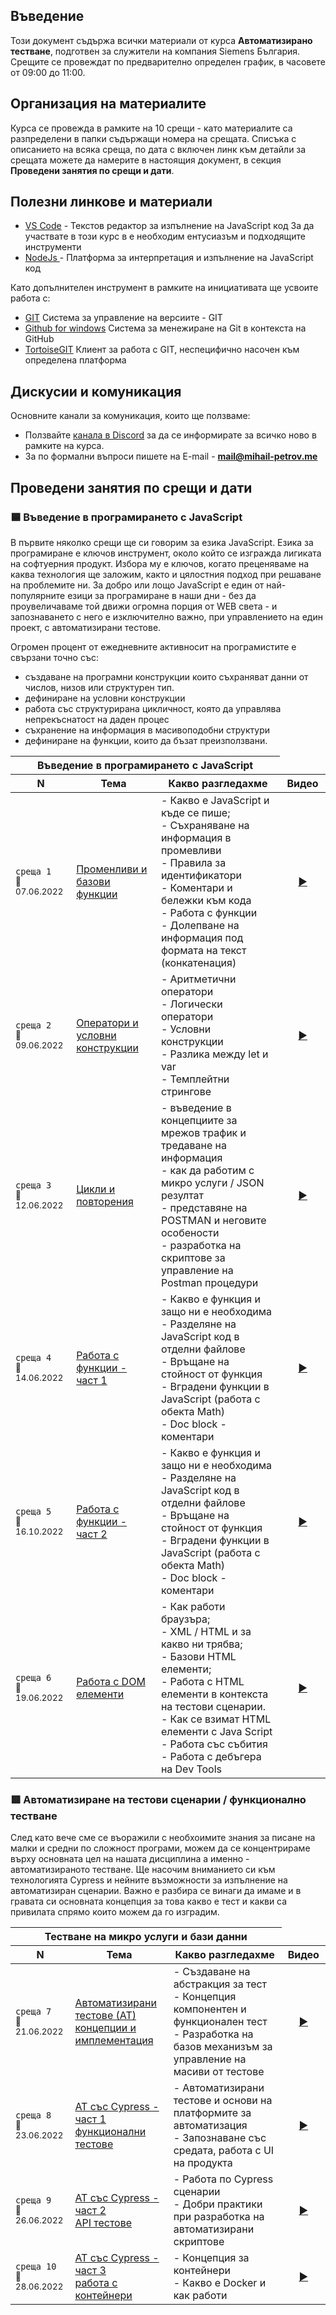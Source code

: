 ## Въведение
Този документ съдържа всички материали от курса **Автоматизирано тестване**, подготвен за служители на компания Siemens България. Срещите се провеждат по предварително определен график, в часовете от 09:00 до 11:00.  

## Организация на материалите
Курса се провежда в рамките на 10 срещи - като материалите са разпределени в папки съдържащи номера на срещата. Списъка с описанието на всяка среща, по дата с включен линк към детайли за срещата можете да намерите в настоящия документ, в секция **Проведени занятия по срещи и дати**.

## Полезни линкове и материали

- [VS Code](https://code.visualstudio.com/) - Текстов редактор за изпълнение на JavaScript код
За да участвате в този курс в е необходим ентусиазъм и подходящите инструменти 
- [NodeJs ](https://nodejs.org/en/) - Платформа за интерпретация и изпълнение на JavaScript код

Като допълнителен инструмент в рамките на инициативата ще усвоите работа с:
- [GIT](https://git-scm.com/download/win)  Система за управление на версиите - GIT
- [Github for windows](https://desktop.github.com/) Система за менежиране на Git в контекста на GitHub
- [TortoiseGIT](https://tortoisegit.org/) Клиент за работа с GIT, неспецифично насочен към определена платформа

## Дискусии и комуникация
Основните канали за комуникация, които ще ползваме:
- Ползвайте [канала в Discord](https://discord.gg/DPAtP5u57H) за да се информирате за всичко ново в рамките на курса. 
- За по формални въпроси пишете на E-mail - **mail@mihail-petrov.me**

## Проведени занятия по срещи и дати

### 🟦 Въведение в програмирането с JavaScript

В първите няколко срещи ще си говорим за езика JavaScript. Езика за програмиране е ключов инструмент, около който се изгражда лигиката на софтуерния продукт. Избора му е ключов, когато преценяваме на каква технология ще заложим, както и цялостния подход при решаване на проблемите ни. За добро или лощо JavaScript е един от най-популярните езици за програмиране в наши дни - без да проувеличаваме той движи огромна порция от WEB света - и запознаването с него е изключително важно, при управлението на един проект, с автоматизирани тестове. 

Огромен процент от ежедневните активносит на програмистите е свързани точно със: 
 - създаване на програмни конструкции които съхраняват данни от числов, низов или структурен тип.
 - дефиниране на условни конструкции
 - работа със структурирана цикличност, която да управлява непрекъснатост на даден процес
 - съхранение на информация в масивоподобни структури
 - дефиниране на функции, които да бъзат преизползвани.

<table>
    <thead>
        <tr>
          <th colspan="3">
            Въведение в програмирането с JavaScript
          </th>
        </tr>
        <tr>
            <th width="120">N</th>
            <th width="280px">Тема</th>
            <th width="610px">Какво разгледахме</th>
            <th width="110px">Видео</th>
        </tr>
    </thead>
    <tbody>
        <tr>
            <td>
                <code>среща 1</code><br>
                <sub>📅07.06.2022</sub>
            </td>
            <td>
                <a href="./meet-01/">
                    Променливи и базови функции
                </a>
            </td>
            <td>
            - Какво е JavaScript и къде се пише; <br>
            - Съхраняване на информация в промевливи <br>
            - Правила за идентификатори <br>
            - Коментари и бележки към кода <br>
            - Работа с функции <br>
            - Долепване на информация под формата на текст (конкатенация)
            </td>
            <td align="center">
                <a href="https://youtu.be/zXL_7fMKfsU">▶️</a>
            </td>         
        </tr>
        <tr>
            <td>
                <code>среща 2</code><br>
                <sub>📅09.06.2022</sub>
            </td>
            <td>
                <a href="./meet-02/">
                    Оператори и условни конструкции
                </a>
            </td>
            <td>
            - Аритметични оператори <br>
            - Логически оператори <br>
            - Условни конструкции <br>
            - Разлика между let и var <br>
            - Темплейтни стрингове
            </td>
            <td align="center">
                <a href="https://youtu.be/6cWx_rbgZaw">▶️</a>
            </td>
        </tr>
        <tr>
            <td>
                <code>среща 3</code><br>
                <sub>📅12.06.2022</sub>
            </td>
            <td>
                <a href="./meet-03/">
                    Цикли и повторения
                </a>
            </td>
            <td>
            - въведение в концепциите за мрежов трафик и тредаване на информация <br>
            - как да работим с микро услуги / JSON резултат <br>
            - представяне на POSTMAN и неговите особености <br>
            - разработка на скриптове за управление на Postman процедури
            </td>
            <td align="center">
                <a href="https://youtu.be/L9tMBQOdk_k">▶️</a>
            </td>         
        </tr>
        <tr>
            <td>
                <code>среща 4</code><br>
                <sub>📅14.06.2022</sub>
            </td>
            <td>
                <a href="./meet-04/">
                      Работа с функции - част 1
                </a>
            </td>
            <td>
            - Какво е функция и защо ни е необходима <br>
            - Разделяне на JavaScript код в отделни файлове <br>
            - Връщане на стойност от функция <br>
            - Вградени функции в JavaScript (работа с обекта Math) <br>
            - Doc block - коментари
            </td>
            <td align="center">
                <a href="https://youtu.be/6-2LxYMw7T4">▶️</a>
            </td>         
        </tr>
        <tr>
            <td>
                <code>среща 5</code><br>
                <sub>📅16.10.2022</sub>
            </td>
            <td>
                <a href="./meet-05/">
                    Работа с функции - част 2
                </a>
            </td>
            <td>
            - Какво е функция и защо ни е необходима <br>
            - Разделяне на JavaScript код в отделни файлове <br>
            - Връщане на стойност от функция <br>
            - Вградени функции в JavaScript (работа с обекта Math) <br>
            - Doc block - коментари
            </td>
            <td align="center">
                <a href="https://youtu.be/aTyf7FZbMWE">▶️</a>
            </td>         
        </tr>
        <tr>
            <td>
                <code>среща 6</code><br>
                <sub>📅19.06.2022</sub>
            </td>
            <td>
                <a href="./meet-06/">
                     Работа с DOM елементи
                </a>
            </td>
            <td>
            - Как работи браузъра; <br>
            - XML / HTML и за какво ни трябва; <br>
            - Базови HTML елементи; <br>
            - Работа с HTML елементи в контекста на тестови сценарии. <br>
            - Как се взимат HTML елементи с Java Script <br>
            - Работа със събития <br>
            - Работа с дебъгера на Dev Tools
            </td>
            <td align="center">
                <a href="https://youtu.be/vfXojMliXJk">▶️</a>
            </td>
        </tr>        
    </tbody>
</table>

### 🟥 Автоматизиране на тестови сценарии / функционално тестване
След като вече сме се въоражили с необхоимите знания за писане на малки и средни по сложност програми, можем да се концентрираме върху основната цел на нашата дисциплина а именно - автоматизираното тестване. Ще насочим вниманието си към технологията Cypress и нейните възможности за изпълнение на автоматизиран сценарии. Важно е разбира се винаги да имаме и в гравата си основната концепция за това  какво е тест и какви са привилата спрямо които можем да го изградим.

<table>
    <thead>
        <tr>
          <th colspan="3">
            Тестване на микро услуги и бази данни
          </th>
        </tr>
        <tr>
            <th width="120">N</th>
            <th width="280px">Тема</th>
            <th width="610px">Какво разгледахме</th>
            <th width="110px">Видео</th>
        </tr>
    </thead>
    <tbody>
        <tr>
            <td>
                <code>среща 7</code><br>
                <sub>📅21.06.2022</sub>
            </td>
            <td>
                <a href="./meet-07/">
                    Автоматизирани тестове (АТ) <br>
                    концепции и имплементация
                </a>
            </td>
            <td>
            - Създаване на абстракция за тест <br>
            - Концепция компонентен и функционален тест <br>
            - Разработка на базов механизъм за управление на масиви от тестове
            </td>
            <td align="center">
                <a href="https://youtu.be/VyqR35UW-tk">▶️</a>
            </td>         
        </tr>
        <tr>
            <td>
                <code>среща 8</code><br>
                <sub>📅23.06.2022</sub>
            </td>
            <td>
                <a href="./meet-08/">
                    АТ със Cypress - част 1 <br> функционални тестове 
                </a>
            </td>
            <td>
- Автоматизирани тестове и основи на платформите за автоматизация <br>
- Запознаване със средата, работа с UI на продукта
            </td>
            <td align="center">
                <a href="https://youtu.be/M7LObuoVihQ">▶️</a>
            </td>         
        </tr>
        <tr>
            <td>
                <code>среща 9</code><br>
                <sub>📅26.06.2022</sub>
            </td>
            <td>
                <a href="./meet-09/">
                    АТ със Cypress - част 2 <br> API тестове
                </a>
            </td>
            <td>
            - Работа по Cypress сценарии <br>
            - Добри практики при разработка на автоматизирани скриптове
            </td>
            <td align="center">
                <a href="https://youtu.be/aXoCarenCzk">▶️</a>
            </td>         
        </tr>
        <tr>
            <td>
                <code>среща 10</code><br>
                <sub>📅28.06.2022</sub>
            </td>
            <td>
                <a href="./meet-10/">
                      АТ със Cypress - част 3 <br> работа с контейнери
                </a>
            </td>
            <td>
            - Концепция за контейнери <br>
            - Какво е Docker и как работи
            </td>
            <td align="center">
                <a href="https://youtu.be/n9OrIEfJ5l8">▶️</a>
            </td>         
        </tr>
    </tbody>
</table>
